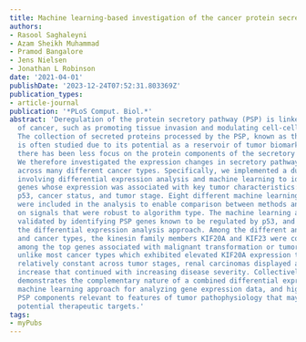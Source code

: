 ```yaml
---
title: Machine learning-based investigation of the cancer protein secretory pathway
authors:
- Rasool Saghaleyni
- Azam Sheikh Muhammad
- Pramod Bangalore
- Jens Nielsen
- Jonathan L Robinson
date: '2021-04-01'
publishDate: '2023-12-24T07:52:31.803369Z'
publication_types:
- article-journal
publication: '*PLoS Comput. Biol.*'
abstract: 'Deregulation of the protein secretory pathway (PSP) is linked to many hallmarks
  of cancer, such as promoting tissue invasion and modulating cell-cell signaling.
  The collection of secreted proteins processed by the PSP, known as the secretome,
  is often studied due to its potential as a reservoir of tumor biomarkers. However,
  there has been less focus on the protein components of the secretory machinery itself.
  We therefore investigated the expression changes in secretory pathway components
  across many different cancer types. Specifically, we implemented a dual approach
  involving differential expression analysis and machine learning to identify PSP
  genes whose expression was associated with key tumor characteristics: mutation of
  p53, cancer status, and tumor stage. Eight different machine learning algorithms
  were included in the analysis to enable comparison between methods and to focus
  on signals that were robust to algorithm type. The machine learning approach was
  validated by identifying PSP genes known to be regulated by p53, and even outperformed
  the differential expression analysis approach. Among the different analysis methods
  and cancer types, the kinesin family members KIF20A and KIF23 were consistently
  among the top genes associated with malignant transformation or tumor stage. However,
  unlike most cancer types which exhibited elevated KIF20A expression that remained
  relatively constant across tumor stages, renal carcinomas displayed a more gradual
  increase that continued with increasing disease severity. Collectively, our study
  demonstrates the complementary nature of a combined differential expression and
  machine learning approach for analyzing gene expression data, and highlights key
  PSP components relevant to features of tumor pathophysiology that may constitute
  potential therapeutic targets.'
tags:
- myPubs
---
```

